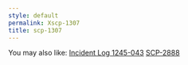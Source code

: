 ```yaml
---
style: default
permalink: Xscp-1307
title: scp-1307
---
```

You may also like:
[Incident Log 1245-043](http://scp-wiki.net/incident-log-1245-043)
[SCP-2888](http://scp-wiki.net/scp-2888)